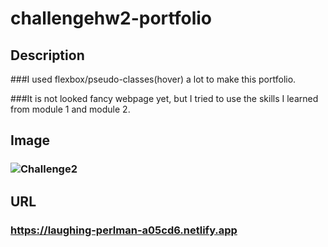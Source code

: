 # challengehw2-portfolio

## Description

###I used flexbox/pseudo-classes(hover) a lot to make this portfolio. 

###It is not looked fancy webpage yet, but I tried to use the skills I learned from module 1 and module 2.

## Image

### ![Challenge2](https://user-images.githubusercontent.com/95258502/149688029-82a65bfe-b60b-4578-99dc-adfe64910026.png)

## URL 

### https://laughing-perlman-a05cd6.netlify.app
